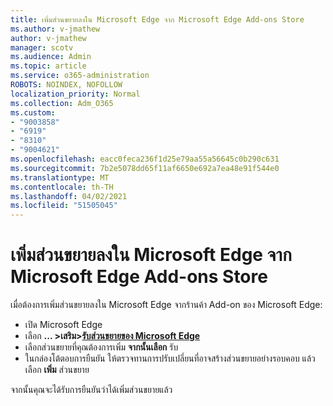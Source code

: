 ```yaml
---
title: เพิ่มส่วนขยายลงใน Microsoft Edge จาก Microsoft Edge Add-ons Store
ms.author: v-jmathew
author: v-jmathew
manager: scotv
ms.audience: Admin
ms.topic: article
ms.service: o365-administration
ROBOTS: NOINDEX, NOFOLLOW
localization_priority: Normal
ms.collection: Adm_O365
ms.custom:
- "9003858"
- "6919"
- "8310"
- "9004621"
ms.openlocfilehash: eacc0feca236f1d25e79aa55a56645c0b290c631
ms.sourcegitcommit: 7b2e5078dd65f11af6650e692a7ea48e91f544e0
ms.translationtype: MT
ms.contentlocale: th-TH
ms.lasthandoff: 04/02/2021
ms.locfileid: "51505045"
---
```

# <a name="add-an-extension-to-microsoft-edge-from-the-microsoft-edge-add-ons-store"></a>เพิ่มส่วนขยายลงใน Microsoft Edge จาก Microsoft Edge Add-ons Store

เมื่อต้องการเพิ่มส่วนขยายลงใน Microsoft Edge จากร้านค้า Add-on ของ Microsoft Edge:

- เปิด Microsoft Edge
- เลือก **... >เสริม>[รับส่วนขยายของ Microsoft Edge](https://go.microsoft.com/fwlink/?linkid=2136408)**
- เลือกส่วนขยายที่คุณต้องการเพิ่ม **จากนั้นเลือก** รับ
- ในกล่องโต้ตอบการยืนยัน ให้ตรวจทานการปรับเปลี่ยนที่อาจสร้างส่วนขยายอย่างรอบคอบ แล้วเลือก **เพิ่ม** ส่วนขยาย

จากนั้นคุณจะได้รับการยืนยันว่าได้เพิ่มส่วนขยายแล้ว
